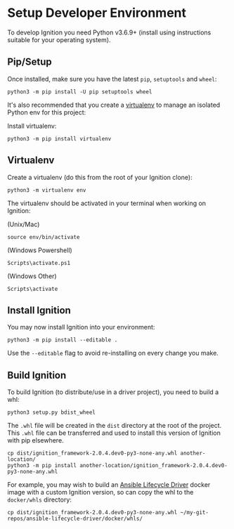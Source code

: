 # Setup Developer Environment

To develop Ignition you need Python v3.6.9+ (install using instructions suitable for your operating system).

## Pip/Setup

Once installed, make sure you have the latest `pip`, `setuptools` and `wheel`:

```
python3 -m pip install -U pip setuptools wheel
```

It's also recommended that you create a [virtualenv](https://virtualenv.pypa.io/en/latest/) to manage an isolated Python env for this project:

Install virtualenv:

```
python3 -m pip install virtualenv
```

## Virtualenv

Create a virtualenv (do this from the root of your Ignition clone):

```
python3 -m virtualenv env
```

The virtualenv should be activated in your terminal when working on Ignition:

(Unix/Mac)
```
source env/bin/activate
```

(Windows Powershell)
```
Scripts\activate.ps1
```

(Windows Other)
```
Scripts\activate
```

## Install Ignition

You may now install Ignition into your environment:

```
python3 -m pip install --editable .
```

Use the `--editable` flag to avoid re-installing on every change you make. 

## Build Ignition

To build Ignition (to distribute/use in a driver project), you need to build a whl:

```
python3 setup.py bdist_wheel
```

The `.whl` file will be created in the `dist` directory at the root of the project. This `.whl` file can be transferred and used to install this version of Ignition with pip elsewhere.

```
cp dist/ignition_framework-2.0.4.dev0-py3-none-any.whl another-location/
python3 -m pip install another-location/ignition_framework-2.0.4.dev0-py3-none-any.whl
```

For example, you may wish to build an [Ansible Lifecycle Driver](https://github.com/IBM/ansible-lifecycle-driver) docker image with a custom Ignition version, so can copy the whl to the `docker/whls` directory:

```
cp dist/ignition_framework-2.0.4.dev0-py3-none-any.whl ~/my-git-repos/ansible-lifecycle-driver/docker/whls/
```

